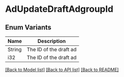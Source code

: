 # AdUpdateDraftAdgroupId

## Enum Variants

| Name | Description |
|---- | -----|
| String | The ID of the draft ad |
| i32 | The ID of the draft ad |

[[Back to Model list]](../README.md#documentation-for-models) [[Back to API list]](../README.md#documentation-for-api-endpoints) [[Back to README]](../README.md)


